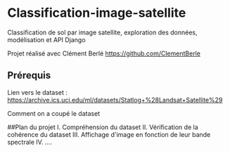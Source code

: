 # Classification-image-satellite
Classification de sol par image satellite, exploration des données, modélisation et API Django

Projet réalisé avec Clément Berlé https://github.com/ClementBerle

## Prérequis
Lien vers le dataset : https://archive.ics.uci.edu/ml/datasets/Statlog+%28Landsat+Satellite%29

Comment on a coupé le dataset

##Plan du projet
I. Compréhension du dataset
II. Vérification de la cohérence du dataset
III. Affichage d'image en fonction de leur bande spectrale
IV. ....



